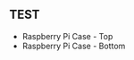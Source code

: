 <h2>TEST</h2>
<div>
	<ul class="filelist">
		<li>
			<div class="divLinkWrapper">
				<div class="divLinkL" onclick="window.open('https://github.com/fullborelabs/raspberry-pi-case','mywindow');" style="cursor: pointer;">
					Raspberry Pi Case - Top 
				</div> 
				<div class="divLinkR">
				</div>
			</div>
		</li>
		<li>
			<div class="divLinkWrapper">
				<div class="divLinkL" onclick="window.open('https://github.com/fullborelabs/raspberry-pi-case','mywindow');" style="cursor: pointer;">
					Raspberry Pi Case - Bottom 
				</div> 
				<div class="divLinkR"> 
				</div>
			</div>
		</li>
	</ul>
</div>
